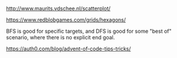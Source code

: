http://www.maurits.vdschee.nl/scatterplot/

https://www.redblobgames.com/grids/hexagons/

BFS is good for specific targets, and DFS is good for some "best of" scenario, where there is no explicit end goal.

https://auth0.com/blog/advent-of-code-tips-tricks/